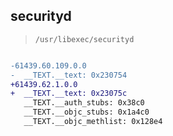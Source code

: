 ## securityd

> `/usr/libexec/securityd`

```diff

-61439.60.109.0.0
-  __TEXT.__text: 0x230754
+61439.62.1.0.0
+  __TEXT.__text: 0x23075c
   __TEXT.__auth_stubs: 0x38c0
   __TEXT.__objc_stubs: 0x1a4c0
   __TEXT.__objc_methlist: 0x128e4

```
